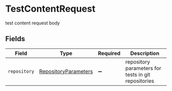 # TestContentRequest

test content request body


## Fields

| Field                                                               | Type                                                                | Required                                                            | Description                                                         |
| ------------------------------------------------------------------- | ------------------------------------------------------------------- | ------------------------------------------------------------------- | ------------------------------------------------------------------- |
| `repository`                                                        | [RepositoryParameters](../../models/shared/repositoryparameters.md) | :heavy_minus_sign:                                                  | repository parameters for tests in git repositories                 |
